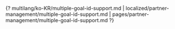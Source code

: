 {? multilang/ko-KR/multiple-goal-id-support.md | localized/partner-management/multiple-goal-id-support.md | pages/partner-management/multiple-goal-id-support.md ?}
